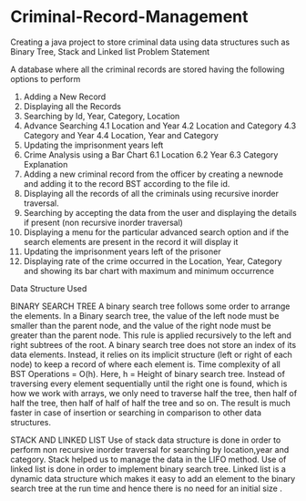 # Criminal-Record-Management
Creating a java  project to store criminal data using data structures such as Binary Tree, Stack and Linked list
Problem Statement

A database where all the criminal records are stored having the following options to
perform
1. Adding a New Record
2. Displaying all the Records
3. Searching by Id, Year, Category, Location
4. Advance Searching
4.1 Location and Year
4.2 Location and Category
4.3 Category and Year
4.4 Location, Year and Category
5. Updating the imprisonment years left
6. Crime Analysis using a Bar Chart
6.1 Location
6.2 Year
6.3 Category
Explanation
1. Adding a new criminal record from the officer by creating a newnode and adding
it to the record BST according to the file id.
2. Displaying all the records of all the criminals using recursive inorder traversal.
3. Searching by accepting the data from the user and displaying the details if
present (non recursive inorder traversal)
4. Displaying a menu for the particular advanced search option and if the search
elements are present in the record it will display it
5. Updating the imprisonment years left of the prisoner
6. Displaying rate of the crime occurred in the Location, Year, Category and
showing its bar chart with maximum and minimum occurrence

Data Structure Used

BINARY SEARCH TREE
A binary search tree follows some order to arrange the elements. In a Binary search tree,
the value of the left node must be smaller than the parent node, and the value of the
right node must be greater than the parent node. This rule is applied recursively to the
left and right subtrees of the root.
A binary search tree does not store an index of its data elements. Instead, it relies on its
implicit structure (left or right of each node) to keep a record of where each element is.
Time complexity of all BST Operations = O(h). Here, h = Height of binary search
tree.
Instead of traversing every element sequentially until the right one is found, which is
how we work with arrays, we only need to traverse half the tree, then half of half the
tree, then half of half of half the tree and so on. The result is much faster in case of
insertion or searching in comparison to other data structures.


STACK AND LINKED LIST
Use of stack data structure is done in order to perform non recursive inorder
traversal for searching by location,year and category.
Stack helped us to manage the data in the LIFO method.
Use of linked list is done in order to implement binary search tree.
Linked list is a dynamic data structure which makes it easy to add an element to
the binary search tree at the run time and hence there is no need for an initial
size .
